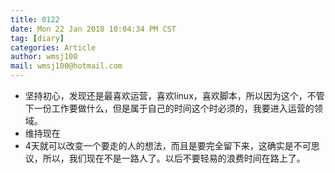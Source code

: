 ```yaml
---
title: 0122
date: Mon 22 Jan 2018 10:04:34 PM CST
tag: [diary]
categories: Article
author: wmsj100
mail: wmsj100@hotmail.com
---
```


- 坚持初心，发现还是最喜欢运营，喜欢linux，喜欢脚本，所以因为这个，不管下一份工作要做什么，但是属于自己的时间这个时必须的，我要进入运营的领域。
- 维持现在
- 4天就可以改变一个要走的人的想法，而且是要完全留下来，这确实是不可思议，所以，我们现在不是一路人了。以后不要轻易的浪费时间在路上了。
